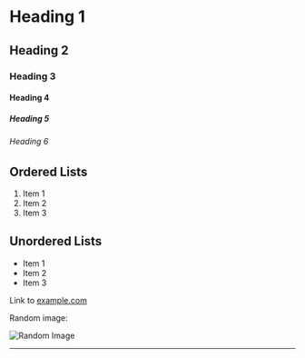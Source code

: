 # Heading 1
## Heading 2
### Heading 3
#### Heading 4
##### Heading 5
###### Heading 6

## Ordered Lists
1. Item 1
2. Item 2
3. Item 3

## Unordered Lists
* Item 1
* Item 2
* Item 3

Link to [example.com](https://example.com)

Random image:

![Random Image](https://picsum.photos/300/300)

<hr>
